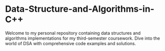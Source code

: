 # Data-Structure-and-Algorithms-in-C++
Welcome to my personal repository containing data structures and algorithms implementations for my third-semester coursework. Dive into the world of DSA with comprehensive code examples and solutions.

